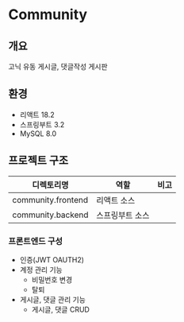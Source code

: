 # Community

## 개요

고닉 유동 게시글, 댓글작성 게시판

## 환경

- 리액트 18.2
- 스프링부트 3.2
- MySQL 8.0

## 프로젝트 구조

| 디렉토리명         | 역할            | 비고 |
| ------------------ | --------------- | ---- |
| community.frontend | 리액트 소스     |
| community.backend  | 스프링부트 소스 |

### 프론트엔드 구성

- 인증(JWT OAUTH2)
- 계정 관리 기능
  - 비밀번호 변경
  - 탈퇴
- 게시글, 댓글 관리 기능
  - 게시글, 댓글 CRUD
